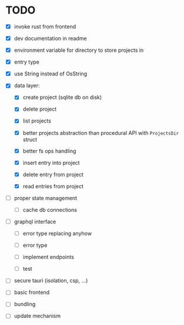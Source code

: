 # TODO

* [x] invoke rust from frontend

* [x] dev documentation in readme

* [x] environment variable for directory to store projects in

* [x] entry type

* [x] use String instead of OsString

* [x] data layer: 

  - [x] create project (sqlite db on disk)

  - [x] delete project  

  - [x] list projects  

  - [x] better projects abstraction than procedural API with 
    `ProjectsDir` struct

  - [x] better fs ops handling

  - [x] insert entry into project

  - [x] delete entry from project

  - [x] read entries from project

* [ ] proper state management

  - [ ] cache db connections

* [ ] graphql interface
  
  - [ ] error type replacing anyhow  

  - [ ] error type  

  - [ ] implement endpoints

  - [ ] test  
  
* [ ] secure tauri (isolation, csp, ...)

* [ ] basic frontend

* [ ] bundling

* [ ] update mechanism
